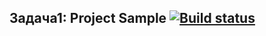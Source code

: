 ## Задача1: Project Sample [![Build status](https://ci.appveyor.com/api/projects/status/ygnnwtmca2wt06mf?svg=true)](https://ci.appveyor.com/project/Gabr12el/auto2aqa-code-t7kgb)